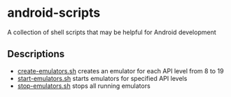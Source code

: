 # android-scripts

A collection of shell scripts that may be helpful for Android development

## Descriptions

- [create-emulators.sh](create-emulators.sh) creates an emulator for each API level from 8 to 19
- [start-emulators.sh](start-emulators.sh) starts emulators for specified API levels
- [stop-emulators.sh](stop-emulators.sh) stops all running emulators